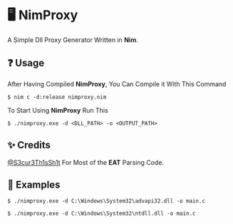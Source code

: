 
# 🖥️ NimProxy

A Simple Dll Proxy Generator Written in **Nim**.

## ❓ Usage
After Having Compiled **NimProxy**, You Can Compile it With This Command
```
$ nim c -d:release nimproxy.nim
```
To Start Using **NimProxy** Run This
```
$ ./nimproxy.exe -d <DLL_PATH> -o <OUTPUT_PATH>
```
## ✨ Credits
[@S3cur3Th1sSh1t](https://github.com/S3cur3Th1sSh1t) For Most of the **EAT** Parsing Code.
## 👀 Examples
```
$ ./nimproxy.exe -d C:\Windows\System32\advapi32.dll -o main.c
```
```
$ ./nimproxy.exe -d C:\Windows\System32\ntdll.dll -o main.c
```
